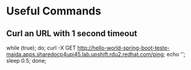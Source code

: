 # Useful Commands

## Curl an URL with 1 second timeout
while (true); do; curl -X GET http://hello-world-spring-boot-teste-maida.apps.sharedocp4upi45.lab.upshift.rdu2.redhat.com/ping; echo ''; sleep 0.5; done;
